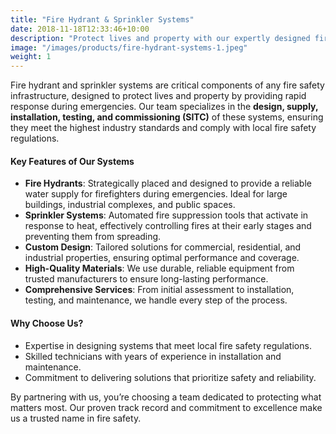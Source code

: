 ```yaml
---
title: "Fire Hydrant & Sprinkler Systems"
date: 2018-11-18T12:33:46+10:00
description: "Protect lives and property with our expertly designed fire hydrant and sprinkler systems. From installation to testing, we ensure rapid response and compliance with the highest safety standards."
image: "/images/products/fire-hydrant-systems-1.jpeg"
weight: 1
---
```


Fire hydrant and sprinkler systems are critical components of any fire safety infrastructure, designed to protect lives and property by providing rapid response during emergencies. Our team specializes in the **design, supply, installation, testing, and commissioning (SITC)** of these systems, ensuring they meet the highest industry standards and comply with local fire safety regulations.

#### **Key Features of Our Systems**

- **Fire Hydrants**: Strategically placed and designed to provide a reliable water supply for firefighters during emergencies. Ideal for large buildings, industrial complexes, and public spaces.
- **Sprinkler Systems**: Automated fire suppression tools that activate in response to heat, effectively controlling fires at their early stages and preventing them from spreading.
- **Custom Design**: Tailored solutions for commercial, residential, and industrial properties, ensuring optimal performance and coverage.
- **High-Quality Materials**: We use durable, reliable equipment from trusted manufacturers to ensure long-lasting performance.
- **Comprehensive Services**: From initial assessment to installation, testing, and maintenance, we handle every step of the process.

#### **Why Choose Us?**

- Expertise in designing systems that meet local fire safety regulations.
- Skilled technicians with years of experience in installation and maintenance.
- Commitment to delivering solutions that prioritize safety and reliability.

By partnering with us, you’re choosing a team dedicated to protecting what matters most. Our proven track record and commitment to excellence make us a trusted name in fire safety.